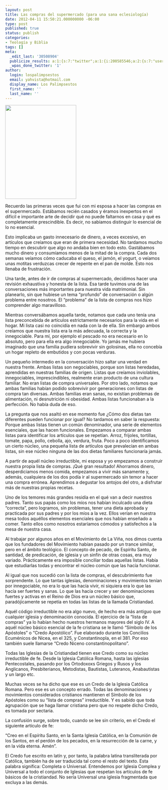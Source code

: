 ```yaml
---
layout: post
title: Las compras del supermercado (para una sana eclesiología)
date: 2012-04-11 15:50:21.000000000 -06:00
type: post
published: true
status: publish
categories:
- Teología y Biblia
tags: []
meta:
  _edit_last: '30508904'
  publicize_results: a:1:{s:7:"twitter";a:1:{i:200585546;a:2:{s:7:"user_id";s:11:"Interludios";s:7:"post_id";s:18:"190104512814514176";}}}
  _wpas_done_twitter: '1'
author:
  login: lospalimpsestos
  email: yahvista@hotmail.com
  display_name: Los Palimpsestos
  first_name: ''
  last_name: ''
---
```

<p><a href="http://lospalimpsestos.files.wordpress.com/2012/04/2u7qfqb.jpg"><img class="aligncenter size-medium wp-image-229" title="2u7qfqb" src="{{ site.baseurl }}/assets/2u7qfqb.jpg" alt="" width="227" height="300" /></a></p>
<p>Recuerdo las primeras veces que fui con mi esposa a hacer las compras en el supermercado. Estábamos recién casados y éramos inexpertos en el difícil e importante arte de decidir qué no puede faltarnos en casa y qué es completamente prescindible. Es decir, no sabíamos distinguir lo esencial de lo no esencial.</p>
<p>Esto implicaba un gasto innecesario de dinero, a veces excesivo, en artículos que creíamos que eran de primera necesidad. No tardamos mucho tiempo en descubrir que algo no andaba bien en todo esto. Gastábamos mucho dinero y consumíamos menos de la mitad de la compra. Cada dos semanas veíamos cómo caducaba el queso, el jamón, el yogurt, o veíamos unas motitas verduzcas crecer de repente en el pan de molde. Esto nos llenaba de frustración.</p>
<p>Una tarde, antes de ir de compras al supermercado, decidimos hacer una revisión exhaustiva y honesta de la lista. Esa tarde tuvimos una de las conversaciones más importantes para nuestra vida matrimonial. Sin planearlo, sin que hubiese un tema “profundo” de conversación o algún problema entre nosotros. El “problema” de la lista de compras nos hizo comprender algo maravilloso.</p>
<p>Mientras conversábamos aquella tarde, notamos que cada uno tenía una lista preconcebida de artículos estrictamente necesarios para la vida en el hogar. Mi lista casi no coincidía en nada con la de ella. Sin embargo ambos creíamos que nuestra lista era la más adecuada, la correcta y la innegociable. Para mí, por ejemplo el pescado no era necesario en lo absoluto, pero para ella era algo innegociable. Yo jamás me hubiera imaginado que una familia pudiera sobrevivir sin golosinas, ella no concebía un hogar repleto de embutidos y con pocas verduras.</p>
<p>Un pequeño intermedio en la conversación hizo saltar una verdad en nuestra frente. Ambas listas son negociables, porque son listas heredadas, aprendidas en nuestras familias de origen. Listas que creíamos inviolables, innegociables, imprescindibles, realmente eran producto de una cultura familiar. No eran listas de compra universales. Por otro lado, notamos que ambas familias habían podido sobrevivir por generaciones con listas de compra tan diversas. Ambas familias eran sanas, no existían problemas de alimentación, ni desnutrición ni obesidad. Ambas listas funcionaban a la perfección. No había duda de eso.</p>
<p>La pregunta que nos asaltó en ese momento fue ¿Cómo dos dietas tan diferentes pueden funcionar por igual? No tardamos en saber la respuesta: Porque ambas listas tienen un común denominador, una serie de elementos esenciales, que las hacen funcionales. Empezamos a comparar ambas listas para identificar los artículos que se repetían. Arroz, frijoles, tortillas, tomate, papa, pollo, cebolla, ajo, verdura, fruta. Poco a poco identificamos un cierto núcleo, una pequeña lista de artículos que prevalecían en ambas listas, sin ese núcleo ninguna de las dos dietas familiares funcionaría jamás.</p>
<p>A partir de aquél núcleo irreductible, mi esposa y yo empezamos a construir nuestra propia lista de compras. ¡Qué gran resultado! Ahorramos dinero, desperdiciamos menos comida, empezamos a vivir más sanamente y, además, cualquiera de los dos podía ir al supermercado sin temor a hacer una compra errónea. Aprendimos a degustar los antojos del otro, a disfrutar más de nuestras propias recetas.</p>
<p>Uno de los temores más grandes residía en el qué van a decir nuestros padres. Tanto sus papás como los míos nos habían inculcado una dieta “correcta”, pero logramos, sin problemas, tener una dieta aprobada y practicada por sus padres y por los míos a la vez. Ellos verían en nuestra mesa todos aquéllos elementos esenciales que nos habían enseñado a comer. Tanto ellos como nosotros estaríamos cómodos y satisfechos a la mesa de nuestra casa.</p>
<p>Al trabajar por algunos años en el Movimiento de La Viña, nos dimos cuenta que los fundadores del Movimiento habían pasado por un trance similar, pero en el ámbito teológico. El concepto de pecado, de Espíritu Santo, de santidad, de predicación, de iglesia y un sinfín de otras cosas, era muy variado. Prácticamente era imposible conciliar todas aquellas listas. Había que estudiarlas todas y encontrar el núcleo común que las hacía funcionar.</p>
<p>Al igual que nos sucedió con la lista de compras, el descubrimiento fue sorprendente. Lo que tantas iglesias, denominaciones y movimientos tenían por innegociable, no era lo que las hacía vivir, ni siquiera era lo que las hacía ser fuertes y sanas. Lo que las hacía crecer y ser denominaciones fuertes y activas en el Reino de Dios era un núcleo básico que, paradójicamente se repetía en todas las listas de la llamada Cristiandad.</p>
<p>Aquél código irreductible no era algo nuevo, de hecho era más antiguo que cualquier iglesia y denominación conocida. El ejercicio de la “lista de compras” ya lo habían hecho nuestros hermanos mayores del siglo IV. A aquél núcleo básico esencial de la fe cristiana se le llamó “Símbolo de los Apóstoles” o “Credo Apostólico”. Fue elaborado durante los Concilios Ecuménicos de Nicea, en el 325, y Constantinopla, en el 381. Por eso también suele llamarse “Credo Niceno constantinopolitano”.</p>
<p>Todas las Iglesias de la Cristiandad tienen ese Credo como su núcleo irreductible de fe. Desde la Iglesia Católica Romana, hasta las iglesias Pentecostales, pasando por los Ortodoxoxs Griegos y Rusos y los Anglicanos, Presbiterianos, Metodistas, Bautistas, Luteranos, Anabautistas y un largo etc.</p>
<p>Muchas veces se ha dicho que ese es un Credo de la Iglesia Católica Romana. Pero ese es un concepto errado. Todas las denominaciones y movimientos considerados cristianos mantienen el Símbolo de los Apóstoles como su “lista de compras” irreductible. Y es sabido que toda agrupación que se haga llamar cristiana pero que no respete dicho Credo, es tomada por sectaria.</p>
<p>La confusión surge, sobre todo, cuando se lee sin criterio, en el Credo el siguiente artículo de fe:</p>
<p>“Creo en el Espíritu Santo, en la Santa Iglesia Católica, en la Comunión de los Santos, en el perdón de los pecados, en la resurrección de la carne, y en la vida eterna. Amén”.</p>
<p>El Credo fue escrito en latín y, por tanto, la palabra latina transliterada por Católica, también ha de ser traducida tal como el resto del texto. Esta palabra significa: Completa o Universal. Entendemos por Iglesia Complea y Universal a todo el conjunto de Iglesias que respetan los artículos de fe básicos de la cristiandad. No sería Universal una iglesia fragmentada que excluya a las demás.</p>

